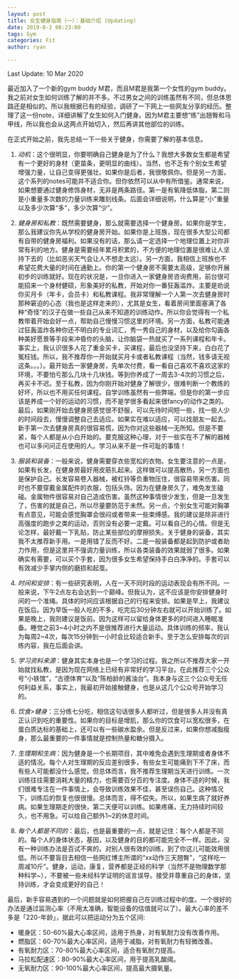 ```yaml
---
layout: post
title: 女生健身指南（一）：基础介绍 (Updating)
date: 2019-8-2 08:23:00
tags: Gym
categories: Fit
author: ryan

---
```

Last Update: 10 Mar 2020

最近加入了一个新的gym buddy M君，而且M君是我第一个女性的gym buddy。我之前对女生如何训练了解的并不多。不过男女之间的训练虽然有不同，但总体思路还是相似的。所以我根据已有的经验，调研了一下网上一些网友分享的经历。整理了这一份note，详细讲解了女生如何入门健身。因为M君主要想“练”出翘臀和马甲线，所以我也会从这两点开始切入，然后再讲其他部位的训练。

在正式开始之前，我先总结一下一些关于健身，你需要了解的基本信息。

1. *动机*：这个很明显，你要明确自己健身是为了什么？我想大多数女生都是希望有一个更好的身材（更苗条，更明显的曲线）。当然，也不乏有个别女生希望增强力量，让自己变得更强壮。如果你是后者，我很敬佩你。但是另一方面，这个系列的notes可能并不适合你。但你依然可以从中有所借鉴。通常来说，如果想要通过健身修饰身材，无非是两条路径。第一是有氧降低体脂，第二则是小重量多次数的力量训练来雕刻线条。后面会详细说明，什么算是“小”重量以及多少次算“多”，多少次算“少”。

2. *健身房和私教*：既然需要健身，那么就需要选择一个健身房。如果你是学生，那么我建议你先从学校的健身房开始。如果你是上班族，现在很多大型公司都有自带的健身房福利。如果没有的话，那么请一定选择一个地理位置上对你非常有利的地方。健身是需要经年累月积累的，不方便的地理位置是很难让人坚持下去的（比如恶劣天气会让人不想走太远）。另一方面，我相信上班族也不希望花费大量的时间在通勤上。你的第一个健身房不需要太高级，足够你开展初步的训练就好。现在的状况是，一旦你进入一家健身房咨询费用，前台很可能招来一个身材健硕，形象美好的私教，开始对你一番狂轰滥炸。主要是劝说你买月卡（年卡，会员卡）和私教课程。我非常理解一个人第一次去健身房时那种窘迫的心态（我也是这样走来的），尤其是女生，看着房间里面塞满了各种“奇怪”的汉子在做一些自己从来不知道的训练动作。所以你会觉得有一个私教带着开始会好一点，帮助自己慢慢习惯这里的环境。另一方面，私教可能通过狂轰滥炸各种你还不明白的专业词汇，秀一秀自己的身材，以及给你勾画各种美好愿景等手段来冲昏你的头脑，让你脑袋一热就买了一系列课程和年卡。事实上，我认识很多人花了重金买卡，买课程，最后也没坚持下来，白白花了冤枉钱。所以，我不推荐你一开始就买月卡或者私教课程（当然，钱多请无视这条。。。）。最开始去一家健身房，先单次付费，看一看自己喜欢不喜欢这家的环境，不要怕亏那么几块十几块钱。等到你养成了一周去3-4次的习惯之后，再买卡不迟。至于私教，因为你刚开始对健身了解很少，很难判断一个教练的好坏，所以也不用买任何课程。自学训练虽然有一些弊端，但是你的第一步应该是养成一个好的运动的习惯，而不是学很多看起来很fancy的动作之类的。最后，如果刚开始去健身房感觉很不舒服，可以先待时间短一些，找一些人少的时间段去，慢慢调整自己去适应。如果实在难以适应，可以找朋友一起去。新手第一次去健身房真的很容易慌，因为你对这些器械一无所知。但是不要紧，每个人都是从小白开始的。要克服这种心理，对于一些实在不了解的器械也可以多问问正在使用的人。学习从来不是一件可耻的事情！

3. *服装和装备*：一般来说，健身需要穿衣些宽松的衣物。女生要注意的一点是，如果有长发，在健身房最好用皮筋扎起来。这样做可以提高散热，另一方面也是保护自己。长发容易卷入器械，被杠铃等负重物压住，很容易带来伤害。同时也不要穿戴金属配件的衣服，包括头饰。因为在健身房久了，难免发生磕碰。金属物件很容易对自己造成伤害。虽然这种事情很少发生，但是一旦发生了，伤害的就是自己，所以尽量要防范于未然。另一点，个别女生可能对胸罩有点意见，可能会感觉胸罩会很闷或者带来一些束缚感。我的建议是除非进行高强度的跑步之类的运动，否则没有必要一定戴。可以看自己的心情。但是无论怎样，最好戴一下乳贴，防止某些部位的摩擦损失。关于健身的装备，其实我不太推荐新手用。一是用错了反而不好。二是一般装备都是起到防护或者助力作用，但是这里并不强调力量训练，所以各类装备的效果就弱了很多。如果确实有需要，可以买个手套，因为很多女生希望保持手白白净净的。手套可以有效减少手掌内侧的磨损和起茧。

4. *时间和安排*：有一些研究表明，人在一天不同时段的运动表现会有所不同。一般来说，下午2点左右会达到一个巅峰。但我认为，这不应该是你安排健身时间的一个准绳。具体的时间应该根据自己的行程来安排。如果是早上，我建议在饭后。因为早饭一般人吃的不多，吃完后30分钟左右就可以开始训练了。如果是晚上，我则建议是饭前。因为这样可以留给身体更多的时间进入睡眠准备。睡觉之前3\~4小时之内不是很推荐进行大量运动。具体训练的频率，我认为每周2\~4次，每次15分钟到一小时会比较适合新手。至于怎么安排每次的训练内容，我在后面会讲。

5. *学习资料来源*：健身其实本身也是一个学习的过程。我之所以不推荐大家一开始就找私教，是因为现在网络上已经有非常好的学习平台。在此推荐三个公众号“小铁馆”，“古德体育”以及“陈柏龄的酱油台”。我本身与这三个公众号无任何利益关系，事实上，我最初开始接触健身，也是从这几个公众号开始学习的。

6. *饮食>健身*：三分练七分吃，相信这句话很多人都听过，但是很多人并没有真正认识到吃的重要性。如果你的目标是增肌，那么你的饮食可以宽松很多，在蛋白质达标的基础上，还可以有一些碳水盈余。但是反过来，如果你想减脂瘦身，那么最重要的一件事情就是控制热量和糖分摄入。
   
7. *生理期和生病*：因为健身是一个长期项目，其中难免会遇到生理期或者身体不适的情况。每个人对生理期的反应差别很多，有些女生可能痛到下不了床，而有些人可能都没什么感觉。但总体而言，我不推荐生理期当天进行训练。一次训练往往需要消耗大量的精力，也需要百分百的专注度。身体不适的时候，我们很难专注在一件事情上，会导致训练效果不佳，甚至误伤自己。这种情况下，训练后的恢复也很很慢。总体而言，得不偿失。所以，如果生病了就好养病。如果生理期走的很快，第二天便可以训练。如果疼痛，无力持续时间较久，也不用急。可以给自己额外1\~2的休息时间。

8. *每个人都是不同的*：最后，也是最重要的一点，就是记住：每个人都是不同的。每个人的身体状态，基因，以及健身的目的都可能完全不一样。因此，没有一种训练办法是百试不爽的。对别人很有效的训练，到了你这儿可能效用很低。所以不要盲目去相信一些网红博主所谓的“xx动作三天翘臀”，“这样吃一周减10斤”。健身，运动，康复，营养都是正经的科学（当然不是物理数学那种科学~），不要被一些未经科学证明的谣言误导。接受并尊重自己的身体，坚持训练，才会变成更好的自己！

最后，新手容易遇到的一个问题就是如何把握自己在训练过程中的度。一个很好的办法是通过监测心率（不用太准确，智能设备的估值就可以了）。最⼤⼼率的差不多是「220-年龄」，据此可以把运动分为五个区间:
- 暖⾝区：50-60%最⼤⼼率区间，适⽤于热⾝，对有氧耐⼒没有改善作⽤。
- 燃脂区：60-70%最⼤⼼率区间，适⽤于减脂，对有氧耐⼒有轻微改善。
- 有氧耐⼒区：70-80%最⼤⼼率区间，适合有氧耐⼒提⾼。
- ⻢拉松配速区：80-90%最⼤⼼率区间，⽤于提⾼乳酸阈。
- ⽆氧耐⼒区：90-100%最⼤⼼率区间，提⾼最⼤摄氧量。
